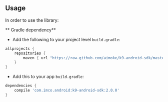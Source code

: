 Usage
-----

In order to use the library:

** Gradle dependency** 

  -  Add the following to your project level `build.gradle`:
 
```gradle
allprojects {
	repositories {
		maven { url "https://raw.github.com/aimoke/k9-android-sdk/master" }
	}
}
```
  -  Add this to your app `build.gradle`:
 
```gradle
dependencies {
	compile 'com.imco.android:k9-android-sdk:2.0.0'
}
```
